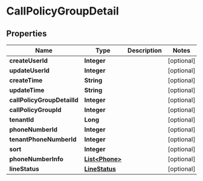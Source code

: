 

# CallPolicyGroupDetail

## Properties

Name | Type | Description | Notes
------------ | ------------- | ------------- | -------------
**createUserId** | **Integer** |  |  [optional]
**updateUserId** | **Integer** |  |  [optional]
**createTime** | **String** |  |  [optional]
**updateTime** | **String** |  |  [optional]
**callPolicyGroupDetailId** | **Integer** |  |  [optional]
**callPolicyGroupId** | **Integer** |  |  [optional]
**tenantId** | **Long** |  |  [optional]
**phoneNumberId** | **Integer** |  |  [optional]
**tenantPhoneNumberId** | **Integer** |  |  [optional]
**sort** | **Integer** |  |  [optional]
**phoneNumberInfo** | [**List&lt;Phone&gt;**](Phone.md) |  |  [optional]
**lineStatus** | [**LineStatus**](LineStatus.md) |  |  [optional]



